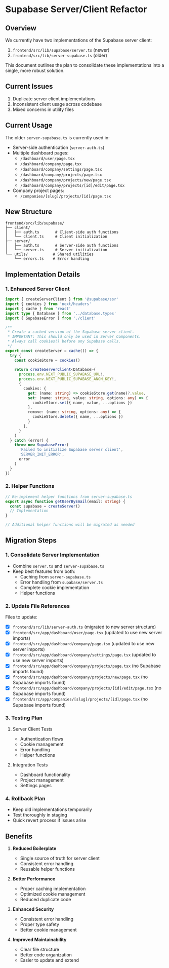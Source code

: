 # Supabase Server/Client Refactor

## Overview
We currently have two implementations of the Supabase server client:
1. `frontend/src/lib/supabase/server.ts` (newer)
2. `frontend/src/lib/server-supabase.ts` (older)

This document outlines the plan to consolidate these implementations into a single, more robust solution.

## Current Issues
1. Duplicate server client implementations
2. Inconsistent client usage across codebase
3. Mixed concerns in utility files

## Current Usage
The older `server-supabase.ts` is currently used in:
- Server-side authentication (`server-auth.ts`)
- Multiple dashboard pages:
  - `/dashboard/user/page.tsx`
  - `/dashboard/company/page.tsx`
  - `/dashboard/company/settings/page.tsx`
  - `/dashboard/company/projects/page.tsx`
  - `/dashboard/company/projects/new/page.tsx`
  - `/dashboard/company/projects/[id]/edit/page.tsx`
- Company project pages:
  - `/companies/[slug]/projects/[id]/page.tsx`

## New Structure
```
frontend/src/lib/supabase/
├── client/
│   ├── auth.ts       # Client-side auth functions
│   └── client.ts     # Client initialization
├── server/
│   ├── auth.ts       # Server-side auth functions
│   └── server.ts     # Server initialization
└── utils/           # Shared utilities
    └── errors.ts    # Error handling
```

## Implementation Details

### 1. Enhanced Server Client
```typescript
import { createServerClient } from '@supabase/ssr'
import { cookies } from 'next/headers'
import { cache } from 'react'
import type { Database } from '../database.types'
import { SupabaseError } from './client'

/**
 * Create a cached version of the Supabase server client.
 * IMPORTANT: This should only be used in Server Components.
 * Always call cookies() before any Supabase calls.
 */
export const createServer = cache(() => {
  try {
    const cookieStore = cookies()
    
    return createServerClient<Database>(
      process.env.NEXT_PUBLIC_SUPABASE_URL!,
      process.env.NEXT_PUBLIC_SUPABASE_ANON_KEY!,
      {
        cookies: {
          get: (name: string) => cookieStore.get(name)?.value,
          set: (name: string, value: string, options: any) => {
            cookieStore.set({ name, value, ...options })
          },
          remove: (name: string, options: any) => {
            cookieStore.delete({ name, ...options })
          }
        },
      }
    )
  } catch (error) {
    throw new SupabaseError(
      'Failed to initialize Supabase server client',
      'SERVER_INIT_ERROR',
      error
    )
  }
})
```

### 2. Helper Functions
```typescript
// Re-implement helper functions from server-supabase.ts
export async function getUserByEmail(email: string) {
  const supabase = createServer()
  // Implementation
}

// Additional helper functions will be migrated as needed
```

## Migration Steps

### 1. Consolidate Server Implementation
- Combine `server.ts` and `server-supabase.ts`
- Keep best features from both:
  - Caching from `server-supabase.ts`
  - Error handling from `supabase/server.ts`
  - Complete cookie implementation
  - Helper functions

### 2. Update File References
Files to update:
- [x] `frontend/src/lib/server-auth.ts` (migrated to new server structure)
- [x] `frontend/src/app/dashboard/user/page.tsx` (updated to use new server imports)
- [x] `frontend/src/app/dashboard/company/page.tsx` (updated to use new server imports)
- [x] `frontend/src/app/dashboard/company/settings/page.tsx` (updated to use new server imports)
- [x] `frontend/src/app/dashboard/company/projects/page.tsx` (no Supabase imports found)
- [x] `frontend/src/app/dashboard/company/projects/new/page.tsx` (no Supabase imports found)
- [x] `frontend/src/app/dashboard/company/projects/[id]/edit/page.tsx` (no Supabase imports found)
- [x] `frontend/src/app/companies/[slug]/projects/[id]/page.tsx` (no Supabase imports found)

### 3. Testing Plan
1. Server Client Tests
   - Authentication flows
   - Cookie management
   - Error handling
   - Helper functions

2. Integration Tests
   - Dashboard functionality
   - Project management
   - Settings pages

### 4. Rollback Plan
- Keep old implementations temporarily
- Test thoroughly in staging
- Quick revert process if issues arise

## Benefits
1. **Reduced Boilerplate**
   - Single source of truth for server client
   - Consistent error handling
   - Reusable helper functions

2. **Better Performance**
   - Proper caching implementation
   - Optimized cookie management
   - Reduced duplicate code

3. **Enhanced Security**
   - Consistent error handling
   - Proper type safety
   - Better cookie management

4. **Improved Maintainability**
   - Clear file structure
   - Better code organization
   - Easier to update and extend
